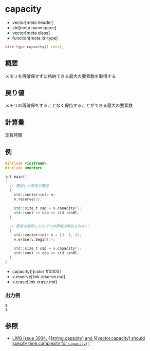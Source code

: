 # capacity
* vector[meta header]
* std[meta namespace]
* vector[meta class]
* function[meta id-type]

```cpp
size_type capacity() const;
```

## 概要
メモリを再確保せずに格納できる最大の要素数を取得する


## 戻り値
メモリの再確保をすることなく保持することができる最大の要素数


## 計算量
定数時間


## 例
```cpp example
#include <iostream>
#include <vector>

int main()
{
  // 確保した領域を確認
  {
    std::vector<int> v;
    v.reserve(3);

    std::size_t cap = v.capacity();
    std::cout << cap << std::endl;
  }

  // 要素を削除しただけでは領域は解放されない
  {
    std::vector<int> v = {3, 1, 4};
    v.erase(v.begin());

    std::size_t cap = v.capacity();
    std::cout << cap << std::endl;
  }
}
```
* capacity()[color ff0000]
* v.reserve[link reserve.md]
* v.erase[link erase.md]

### 出力例
```
3
3
```


## 参照
- [LWG Issue 3004. §[string.capacity] and §[vector.capacity] should specify time complexity for `capacity()`](https://wg21.cmeerw.net/lwg/issue3004)
